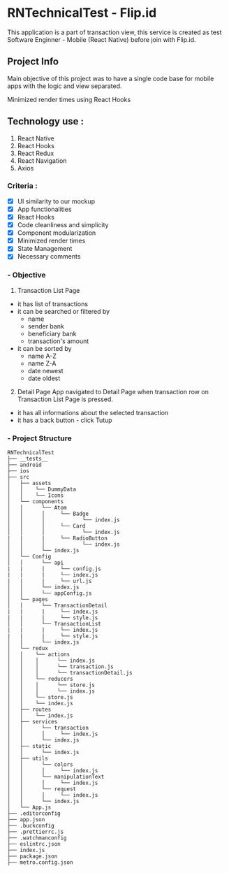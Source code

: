 # RNTechnicalTest - Flip.id

This application is a part of transaction view, this service is created as test Software Enginner - Mobile (React Native) before join with Flip.id.

## Project Info

Main objective of this project was to have a single code base for mobile apps with the logic and view separated.

Minimized render times using React Hooks

## Technology use :
1. React Native
2. React Hooks
3. React Redux
4. React Navigation
5. Axios

### Criteria :
- [x] UI similarity to our mockup 
- [x] App functionalities 
- [x] React Hooks
- [x] Code cleanliness and simplicity 
- [x] Component modularization
- [x] Minimized render times
- [x] State Management
- [x] Necessary comments

### - Objective
1. Transaction List Page

- it has list of transactions
- it can be searched or filtered by
    - name
    - sender bank
    - beneficiary bank
    - transaction's amount
- it can be sorted by
    - name A-Z
    - name Z-A
    - date newest
    - date oldest

2. Detail Page
App navigated to Detail Page when transaction row on Transaction List Page is pressed.

- it has all informations about the selected transaction
- it has a back button - click Tutup

### - Project Structure

  ```
RNTechnicalTest
├── __tests__
├── android 
├── ios
├── src
│   ├── assets
│   │    └── DummyData
│   │    └── Icons
│   └── components
│   │      └── Atom
│   │      │     └── Badge
│   │      │            └── index.js
│   │      │     └── Card
│   │      │            └── index.js
|   |      |     └── RadioButton 
│   │      │            └── index.js
│   │      └── index.js
│   └── Config
│   │      └── api
|   |      |     └── config.js
|   |      |     └── index.js 
|   |      |     └── url.js 
│   │      └── index.js
│   │      └── appConfig.js
│   └── pages
│   │      └── TransactionDetail
|   |      |     └── index.js 
|   |      |     └── style.js 
│   │      └── TransactionList
|   |      |     └── index.js 
|   |      |     └── style.js 
│   │      └── index.js
│   └── redux
│   │    └── actions
│   │    │      └── index.js
│   │    │      └── transaction.js
│   │    │      └── transactionDetail.js
│   │    └── reducers
│   │    │      └── store.js
│   │    │      └── index.js
│   │    └── store.js
│   │    └── index.js
│   ├── routes
│   │    └── index.js
│   ├── services
│   │      └── transaction
│   │      │     └── index.js
│   │      └── index.js
│   ├── static
│   │      └── index.js
│   ├── utils
│   │      └── colors
│   │      │     └── index.js
│   │      └── manipulationText
│   │      │     └── index.js
│   │      └── request
│   │      │     └── index.js
│   │      └── index.js
│   └── App.js
├── .editorconfig
├── app.json
├── .buckconfig
├── .prettierrc.js
├── .watchmanconfig
├── eslintrc.json
├── index.js
├── package.json
├── metro.config.json
```

  
  
